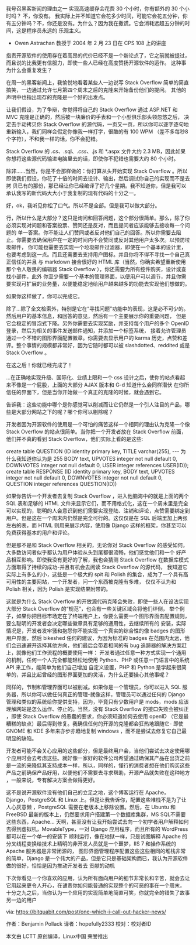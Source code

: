 我号召黑客新闻的理由之一
实现高速缓存会花费 30 个小时，你有额外的 30 个小时吗？
不，你没有。
我实际上并不知道它会花多少时间，可能它会花五分钟，你有五分钟吗？不，你还是没有。为什么？因为我在撒谎。它会消耗远超五分钟的时间，这是程序员永远的
乐观主义。
- Owen Astrachan 教授于 2004 年 2 月 23 日在 CPS 108 上的讲座

指责开源软件的使用存在着高昂的代价已经不是一个新论点了，它之前就被提过，而且说的比我更有信服力，即使一些人已经在高度赞扬开源软件的运作。
这种事为什么会重复发生？

在周一的黑客新闻上，我愉悦地看着某些人一边说写 Stack Overflow 简单的简直搞笑，一边通过允许七月第四个周末之后的克隆来开始备份他们的提问。
其他的声明中也指出现存的克隆是一个好的出发点。

让我们假设，为了争辩，你觉得将自己的 Stack Overflow 通过 ASP.NET 和 MVC 克隆是正确的，然后被一块廉价的手表和一个小型俱乐部头领忽悠之后，
决定去手动拷贝你 Stack Overflow 的源代码，一页又一页，所以你可以逐字逐句地重新输入，我们同样会假定你像我一样打字，很酷的有 100 WPM 
（差不多每秒8个字符），不和我一样的话，你不会犯错。

 Stack Overflow 的 *.cs、*.sql、*.css、*.js 和 *.aspx 文件大约 2.3 MB，因此如果你想将这些源代码输进电脑里去的话，即使你不犯错也需要大约 80 个小时。

除非......当然，你是不会那样做的：你打算从头开始实现 Stack Overflow 。所以即使我们假设，你花了十倍的时间去设计、输出，然后调试你自己的实现而不是去拷
贝已有的那份，那已经让你已经编译了好几个星期。我不知道你，但是我可以承认我写的新代码大大小于我复制的现有代码的十分之一。

好，ok，我听见你松了口气。所以不是全部。但是我可以做大部分。

行，所以什么是大部分？这只是询问和回答问题，这个部分很简单。那么，除了你必须实现对问题和答案投票、赞同还是反对，而且提问者应该能够去接收每一个问题的
单一答案。你不能让人们赞同或者反对他们自己的回答。所以你需要去阻止。你需要去确保用户在一定的时间内不会赞同或反对其他用户太多次。以预防垃圾邮件，
你可能也需要去实现一个垃圾邮件过滤器，即使在一个基本的设计里，也要考虑到这一点。而且还需要去支持用户图标。并且你将不得不寻找一个自己真正信任的并且
与 markdown 接合很好的 HTML 库（当然，你确实希望重新使用那个令人敬畏的编辑器 Stack Overflow ），你还需要为所有控件购买，设计或查找小部件，此外
你至少需要一个基本的管理界面，以便用户可以调节，并且你需要实现可扩展的业务量，以便能稳定地给用户越来越多的功能去实现他们想做的。

如果你这样做了，你可以完成它。

除了...除了全文检索外，特别是它在“寻找问题”功能中的表现，这是必不可少的。然后用户的基本信息，和回答的意见，然后有一个主要展示你的重要问题，
但是它会稳定的冒泡式下降。另外你需要去实现奖励，并支持每个用户的多个 OpenID 登录，然后为相关的事件发送邮件通知，并添加一个标签系统，
接着允许管理员通过一个不错的图形界面配置徽章。你需要去显示用户的 karma 历史，点赞和差评。整个事情的规模都非常好，因为它随时都可以被
 slashdotted、reddited 或是 Stack Overflow 。

在这之后！你就已经完成了！

...在正确地实现升级、国际化、业绩上限和一个 css 设计之后，使你的站点看起来不像是一个屁股，上面的大部分 AJAX 版本和 G-d 知道什么会同样潜伏
在你所信任的界面下，但是当你开始做一个真正的克隆的时候，就会遇到它。

告诉我：这些功能中哪个是你感觉可以削减而让它仍然是一个引人注目的产品，哪些是大部分网站之下的呢？哪个你可以剔除呢？

开发者因为开源软件的使用是一个可怕的痛苦这样一个相同的理由认为克隆一个像 Stack Overflow 的站点很简单。当你把一个开发者放在 Stack Overflow 前面，
他们并不真的看到 Stack Overflow，他们实际上看的是这些:

create table QUESTION (ID identity primary key,
                       TITLE varchar(255), --- 为什么我知道你认为是 255
                       BODY text,
                       UPVOTES integer not null default 0,
                       DOWNVOTES integer not null default 0,
                       USER integer references USER(ID));
create table RESPONSE (ID identity primary key,
                       BODY text,
                       UPVOTES integer not null default 0,
                       DOWNVOTES integer not null default 0,
                       QUESTION integer references QUESTION(ID))

如果你告诉一个开发者去复制 Stack Overflow ，进入他脑海中的就是上面的两个 SQL 表和足够的 HTML 文件来显示它们，而不用格式化，这在一个周末里是完全
可以实现的，聪明的人会意识到他们需要实现登陆、注销和评论，点赞需要绑定到用户。但是这在一个周末内仍然是完全可行的。这仅仅是在 SQL 后端里加上两张
左右的表，而 HTML 则用来展示内容，使用像 Django 这样的框架，你甚至可以免费获得基本的用户和评论。

但是那不是和 Stack Overflow 相关的，无论你对 Stack Overflow 的感受如何，大多数访问者似乎都认为用户体验从头到尾都很流畅，他们感觉他们和一个
好产品相互影响。即使我没有更好的了解，我也会猜测 Stack Overflow 在数据库模式方面取得了持续的成功-并且有机会去阅读 Stack Overflow 的源代码，
我知道它实际上有多么的小，这些是一个极大的 spit 和 Polish 的集合，成为了一个具有高可用性的主要网站，一个开发者，问一个东西被克隆有多难，
仅仅不认为和 Polish 相关，因为 Polish 是实现结果附带的。

这就是为什么 Stack Overflow 的开放源代码克隆会失败，即使一些人在设法实现大部分 Stack Overflow 的“规范”，也会有一些关键区域会将他们绊倒，
举个例子，如果你把目标市场定在了终端用户上，你要么需要一个图形界面去配置规则，要么聪明的开发者会决定哪些徽章具有足够的通用性，去继续所有的
安装，实际情况是，开发者发牢骚和抱怨你不能实现一个真实的综合性的像 badges 的图形用户界面，然后 bikeshed 任何的建议，为因为标准的 badges 
在范围内太远，他们会迅速避开选择其他方向，他们最后会带着相同的有 bug 追踪器的解决方案赶上，就像他们工作流程的概要使用一样：
开发者通过任意一种方式实现一个通用的机制，任何一个人完全都能轻松地使用 Python、PHP 或任意一门语言中的系统 API 来工作，能简单为他们自己增加
自定义设置，PHP 和 Python 是学起来很简单的，并且比起曾经的图形界面更加的灵活，为什么还要操心其他事呢？

同样的，节制和管理界面可以被削减。如果你是一个管理员，你可以进入 SQL 服务器，所以你可以做任何真正的管理-就像这样，管理员可以通过任何的 Django 
管理和类似的系统给你提供支持，因为，毕竟只有少数用户是 mods，mods 应该理解网站是怎么运作、停止的。当然，没有 Stack Overflow 的接口失败会被纠正
，即使 Stack Overflow 的愚蠢的要求，你必须知道如何去使用 openID （它是最糟糕的缺点）最后得到修复。我确信任何的开源的克隆都会狂热地跟随它-
即使 GNOME 和 KDE 多年来亦步亦趋地复制 windows ，而不是尝试去修复它自己最明显的缺陷。

开发者可能不会关心应用的这些部分，但是最终用户会，当他们尝试去决定使用哪个应用时会去考虑这些。就好像一家好的软件公司希望通过确保其产品在出货之前
是一流的来降低其支持成本一样，所以，同样的，懂行的消费者想在他们购买这些产品之前确保产品好用，以便他们不需要去寻求帮助，开源产品就失败在这种地方
，一般来说，专有解决方案会做得更好。

这不是说开源软件没有他们自己的立足之地，这个博客运行在 Apache，Django，PostgreSQL 和 Linux 上。但是让我告诉你，配置这些堆栈不是为了让人心灰意懒
，PostgreSQL 需要在老版本上移除设置。然后，在 Ubuntu 和 FreeBSD 最新的版本上，仍然要求用户搭建第一个数据库集群，MS SQL不需要这些东西，Apache...
天啊，甚至没有让我开始尝试去向一个初学者用户解释如何去得到虚拟机，MovableType，一对 Django 应用程序，而且所有的 WordPress 都可以在一个单一的安装下
顺利运行，像在地狱一样，只是试图解释 Apache 的分叉线程变换给技术上精明的非开发人员就是一个噩梦，IIS 7 和操作系统的 Apache 服务器是非常闭源的，
图形界面管理程序配置这些这些相同的堆栈非常的简单，Django 是一个伟大的产品，但是它只是基础架构而已，我认为开源软件做的很好，恰恰是因为推动开发者去
贡献的动机

下次你看见一个你喜欢的应用，认为所有面向用户的细节非常长和辛苦，就会去让它用起来更令人开心，在谴责你如何能普通的实现整个的可恶的事在一个周末，
十分之九之后，当你认为一个应用的实现简单地简直可笑，你就完全的错失了故事另一边的用户

via: https://bitquabit.com/post/one-which-i-call-out-hacker-news/

作者：Benjamin Pollack 译者：hopefully2333 校对：校对者ID

本文由 LCTT 原创编译，Linux中国 荣誉推出
